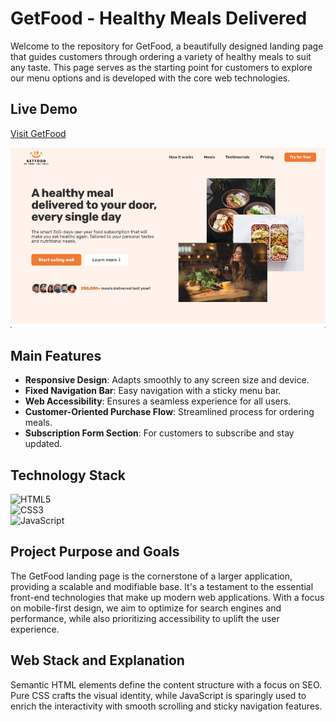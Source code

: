 # GetFood - Healthy Meals Delivered

Welcome to the repository for GetFood, a beautifully designed landing page that guides customers through ordering a variety of healthy meals to suit any taste. This page serves as the starting point for customers to explore our menu options and is developed with the core web technologies.

## Live Demo

[Visit GetFood](https://getfood-wm.netlify.app/)

![GetFood Landing Page](hero.png "GetFood Landing Page")

## Main Features

- **Responsive Design**: Adapts smoothly to any screen size and device.
- **Fixed Navigation Bar**: Easy navigation with a sticky menu bar.
- **Web Accessibility**: Ensures a seamless experience for all users.
- **Customer-Oriented Purchase Flow**: Streamlined process for ordering meals.
- **Subscription Form Section**: For customers to subscribe and stay updated.

## Technology Stack

<p>
  <img src="https://img.shields.io/badge/HTML5-E34F26?style=for-the-badge&logo=html5&logoColor=white" alt="HTML5" /> 
  <br>
  <img src="https://img.shields.io/badge/CSS3-1572B6?style=for-the-badge&logo=css3&logoColor=white" alt="CSS3" /> 
  <br>
  <img src="https://img.shields.io/badge/JavaScript-323330?style=for-the-badge&logo=javascript&logoColor=F7DF1E" alt="JavaScript" /> 
</p>


## Project Purpose and Goals

The GetFood landing page is the cornerstone of a larger application, providing a scalable and modifiable base. It's a testament to the essential front-end technologies that make up modern web applications. With a focus on mobile-first design, we aim to optimize for search engines and performance, while also prioritizing accessibility to uplift the user experience.

## Web Stack and Explanation

Semantic HTML elements define the content structure with a focus on SEO. Pure CSS crafts the visual identity, while JavaScript is sparingly used to enrich the interactivity with smooth scrolling and sticky navigation features.








